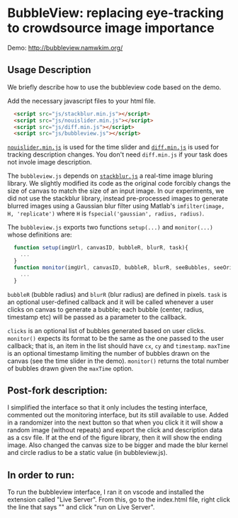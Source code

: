 # BubbleView: replacing eye-tracking to crowdsource image importance

Demo: http://bubbleview.namwkim.org/

## Usage Description  
We briefly describe how to use the bubbleview code based on the demo. 

Add the necessary javascript files to your html file. 
```html
  <script src="js/stackblur.min.js"></script>
  <script src="js/nouislider.min.js"></script>
  <script src="js/diff.min.js"></script>
  <script src="js/bubbleview.js"></script>
```
[`nouislider.min.js`](https://refreshless.com/nouislider/) is used for the time slider and [`diff.min.js`](https://github.com/kpdecker/jsdiff) is used for tracking description changes. You don't need `diff.min.js` if your task does not invole image description. 

The `bubbleview.js` depends on [`stackblur.js`](http://www.quasimondo.com/StackBlurForCanvas/StackBlurDemo.html) a real-time image bluring library. We slightly modified its code as the original code forcibly changs the size of canvas to match the size of an input image. In our experiments, we did not use the stackblur library, instead pre-processed images to generate blurred images using a Gaussian blur filter using Matlab's `imfilter(image, H, 'replicate')` where `H` is `fspecial('gaussian', radius, radius)`.

The `bubbleview.js` exports two functions `setup(...)` and `monitor(...)` whose definitions are:
```javascript
  function setup(imgUrl, canvasID, bubbleR, blurR, task){
    ...
  }
  function monitor(imgUrl, canvasID, bubbleR, blurR, seeBubbles, seeOriginal, clicks, maxTime){
    ...
  }
```
`bubbleR` (bubble radius) and `blurR` (blur radius) are defined in pixels. `task` is an optional user-defined callback and it will be called whenever a user clicks on canvas to generate a bubble; each bubble (center, radius, timestamp etc) will be passed as a parameter to the callback.

`clicks` is an optional list of bubbles generated based on user clicks. `monitor()` expects its format to be the same as the one passed to the user callback; that is, an item in the list should have `cx`, `cy` and `timestamp`. `maxTime` is an optional timestamp limiting the number of bubbles drawn on the canvas (see the time slider in the demo). `monitor()` returns the total number of bubbles drawn given the `maxTime` option.

## Post-fork description:
I simplified the interface so that it only includes the testing interface, commented out the monitoring interface, but its still available to use. Added in a randomizer into the next button so that when you click it it will show a random image (without repeats) and export the click and description data as a csv file. If at the end of the figure library, then it will show the ending image. Also changed the canvas size to be bigger and made the blur kernel and circle radius to be a static value (in bubbleview.js).

## In order to run:
To run the bubbleview interface, I ran it on vscode and installed the extension called "Live Server". From this, go to the index.html file, right click the line that says "<head>" and click "run on Live Server".